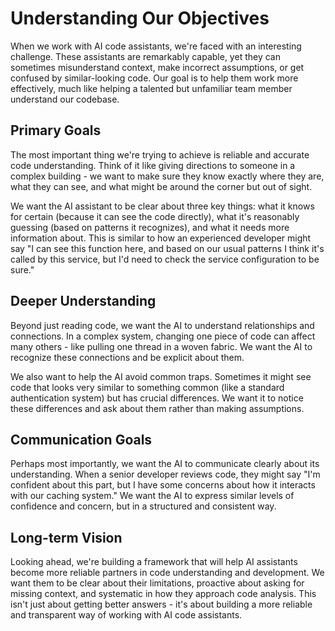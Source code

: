 # Understanding Our Objectives

When we work with AI code assistants, we're faced with an interesting challenge. These assistants are remarkably capable, yet they can sometimes misunderstand context, make incorrect assumptions, or get confused by similar-looking code. Our goal is to help them work more effectively, much like helping a talented but unfamiliar team member understand our codebase.

## Primary Goals

The most important thing we're trying to achieve is reliable and accurate code understanding. Think of it like giving directions to someone in a complex building - we want to make sure they know exactly where they are, what they can see, and what might be around the corner but out of sight.

We want the AI assistant to be clear about three key things: what it knows for certain (because it can see the code directly), what it's reasonably guessing (based on patterns it recognizes), and what it needs more information about. This is similar to how an experienced developer might say "I can see this function here, and based on our usual patterns I think it's called by this service, but I'd need to check the service configuration to be sure."

## Deeper Understanding

Beyond just reading code, we want the AI to understand relationships and connections. In a complex system, changing one piece of code can affect many others - like pulling one thread in a woven fabric. We want the AI to recognize these connections and be explicit about them.

We also want to help the AI avoid common traps. Sometimes it might see code that looks very similar to something common (like a standard authentication system) but has crucial differences. We want it to notice these differences and ask about them rather than making assumptions.

## Communication Goals

Perhaps most importantly, we want the AI to communicate clearly about its understanding. When a senior developer reviews code, they might say "I'm confident about this part, but I have some concerns about how it interacts with our caching system." We want the AI to express similar levels of confidence and concern, but in a structured and consistent way.

## Long-term Vision

Looking ahead, we're building a framework that will help AI assistants become more reliable partners in code understanding and development. We want them to be clear about their limitations, proactive about asking for missing context, and systematic in how they approach code analysis. This isn't just about getting better answers - it's about building a more reliable and transparent way of working with AI code assistants.
